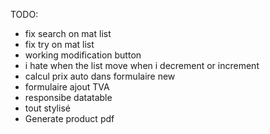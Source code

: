 TODO:

- fix search on mat list
- fix try on mat list
- working modification button
- i hate when the list move when i decrement or increment
- calcul prix auto dans formulaire new
- formulaire ajout TVA
- responsibe datatable
- tout stylisé
- Generate product pdf
